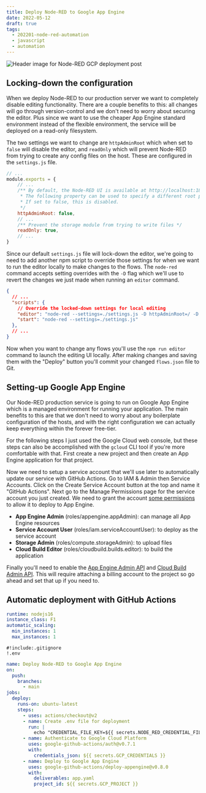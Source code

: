 ```yaml
---
title: Deploy Node-RED to Google App Engine
date: 2022-05-12
draft: true
tags:
  - 202201-node-red-automation
  - javascript
  - automation
---
```


![Header image for Node-RED GCP deployment post](/deploy-node-red-gcp/header.png)

## Locking-down the configuration

When we deploy Node-RED to our production server we want to completely disable editing functionality. There are a couple benefits to this: all changes will go through version-control and we don't need to worry about securing the editor. Plus since we want to use the cheaper App Engine standard environment instead of the flexible environment, the service will be deployed on a read-only filesystem.

The two settings we want to change are `httpAdminRoot` which when set to `false` will disable the editor, and `readOnly` which will prevent Node-RED from trying to create any config files on the host. These are configured in the `settings.js` file.

```js
// ...
module.exports = {
    // ...
    /** By default, the Node-RED UI is available at http://localhost:1880/
     * The following property can be used to specify a different root path.
     * If set to false, this is disabled.
     */
    httpAdminRoot: false,
    // ...
    /** Prevent the storage module from trying to write files */
    readOnly: true,
    // ...
}
```

Since our default `settings.js` file will lock-down the editor, we're going to need to add another npm script to override those settings for when we want to run the editor locally to make changes to the flows. The `node-red` command accepts setting overrides with the `-D` flag which we'll use to revert the changes we just made when running an `editor` command.

```json
{
  // ...
  "scripts": {
    // Override the locked-down settings for local editing
    "editor": "node-red --settings=./settings.js -D httpAdminRoot=/ -D readOnly=false",
    "start": "node-red --settings=./settings.js"
  },
  // ...
}
```

Now when you want to change any flows you'll use the `npm run editor` command to launch the editing UI locally. After making changes and saving them with the "Deploy" button you'll commit your changed `flows.json` file to Git.

## Setting-up Google App Engine

Our Node-RED production service is going to run on Google App Engine which is a managed environment for running your application. The main benefits to this are that we don't need to worry about any boilerplate configuration of the hosts, and with the right configuration we can actually keep everything within the forever free-tier.

For the following steps I just used the Google Cloud web console, but these steps can also be accomplished with the `gcloud` CLI tool if you're more comfortable with that. First create a new project and then create an App Engine application for that project.

Now we need to setup a service account that we'll use later to automatically update our service with GitHub Actions. Go to IAM & Admin then Service Accounts. Click on the Create Service Account button at the top and name it "GitHub Actions". Next go to the Manage Permissions page for the service account you just created. We need to grant the account [some permissions](https://github.com/google-github-actions/deploy-appengine#via-google-github-actionsauth) to allow it to deploy to App Engine.

- **App Engine Admin** (roles/appengine.appAdmin): can manage all App Engine resources
- **Service Account User** (roles/iam.serviceAccountUser): to deploy as the service account
- **Storage Admin** (roles/compute.storageAdmin): to upload files
- **Cloud Build Editor** (roles/cloudbuild.builds.editor): to build the application

Finally you'll need to enable the [App Engine Admin API](https://console.developers.google.com/apis/api/appengine.googleapis.com/overview) and [Cloud Build Admin API](https://console.developers.google.com/apis/api/cloudbuild.googleapis.com/overview). This will require attaching a billing account to the project so go ahead and set that up if you need to.

## Automatic deployment with GitHub Actions

```yaml
runtime: nodejs16
instance_class: F1
automatic_scaling:
  min_instances: 1
  max_instances: 1
```

```gitignore
#!include:.gitignore
!.env
```

```yaml
name: Deploy Node-RED to Google App Engine
on:
  push:
    branches:
      - main
jobs:
  deploy:
    runs-on: ubuntu-latest
    steps:
      - uses: actions/checkout@v2
      - name: Create .env file for deployment
        run: |
          echo "CREDENTIAL_FILE_KEY=${{ secrets.NODE_RED_CREDENTIAL_FILE_KEY }}" >> .env
      - name: Authenticate to Google Cloud Platform
        uses: google-github-actions/auth@v0.7.1
        with:
          credentials_json: ${{ secrets.GCP_CREDENTIALS }}
      - name: Deploy to Google App Engine
        uses: google-github-actions/deploy-appengine@v0.8.0
        with:
          deliverables: app.yaml
          project_id: ${{ secrets.GCP_PROJECT }}
```

